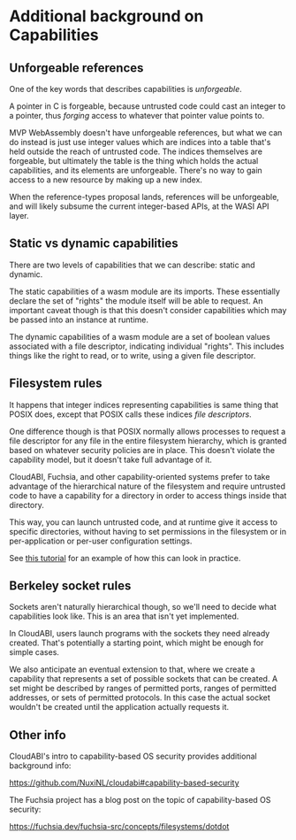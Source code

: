 # Additional background on Capabilities

## Unforgeable references

One of the key words that describes capabilities is *unforgeable*.

A pointer in C is forgeable, because untrusted code could cast an integer
to a pointer, thus *forging* access to whatever that pointer value points
to.

MVP WebAssembly doesn't have unforgeable references, but what we can do instead
is just use integer values which are indices into a table that's held outside
the reach of untrusted code. The indices themselves are forgeable, but
ultimately the table is the thing which holds the actual capabilities, and
its elements are unforgeable. There's no way to gain access to a new resource
by making up a new index.

When the reference-types proposal lands, references will be unforgeable, and
will likely subsume the current integer-based APIs, at the WASI API layer.

## Static vs dynamic capabilities

There are two levels of capabilities that we can describe: static and dynamic.

The static capabilities of a wasm module are its imports. These essentially
declare the set of "rights" the module itself will be able to request.
An important caveat though is that this doesn't consider capabilities which
may be passed into an instance at runtime.

The dynamic capabilities of a wasm module are a set of boolean values
associated with a file descriptor, indicating individual "rights". This
includes things like the right to read, or to write, using a given file
descriptor.

## Filesystem rules

It happens that integer indices representing capabilities is same thing that
POSIX does, except that POSIX calls these indices *file descriptors*.

One difference though is that POSIX normally allows processes to request
a file descriptor for any file in the entire filesystem hierarchy, which is
granted based on whatever security policies are in place. This doesn't
violate the capability model, but it doesn't take full advantage of it.

CloudABI, Fuchsia, and other capability-oriented systems prefer to take
advantage of the hierarchical nature of the filesystem and require untrusted
code to have a capability for a directory in order to access things inside
that directory.

This way, you can launch untrusted code, and at runtime give it access to
specific directories, without having to set permissions in the filesystem or
in per-application or per-user configuration settings.

See [this tutorial](WASI-tutorial.md) for an example of how this can look
in practice.

## Berkeley socket rules

Sockets aren't naturally hierarchical though, so we'll need to decide what
capabilities look like. This is an area that isn't yet implemented.

In CloudABI, users launch programs with the sockets they need already
created. That's potentially a starting point, which might be enough for
simple cases.

We also anticipate an eventual extension to that, where we create a capability
that represents a set of possible sockets that can be created. A set
might be described by ranges of permitted ports, ranges of permitted
addresses, or sets of permitted protocols. In this case the actual socket
wouldn't be created until the application actually requests it.

## Other info

CloudABI's intro to capability-based OS security provides additional background info:

https://github.com/NuxiNL/cloudabi#capability-based-security


The Fuchsia project has a blog post on the topic of capability-based OS security:

https://fuchsia.dev/fuchsia-src/concepts/filesystems/dotdot
